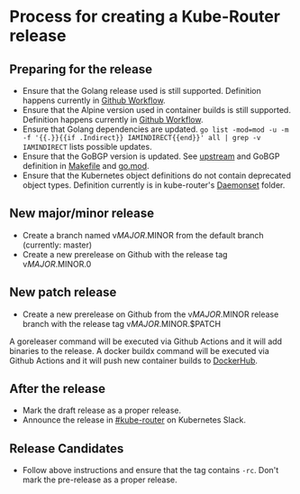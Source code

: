 # Process for creating a Kube-Router release

## Preparing for the release
* Ensure that the Golang release used is still supported. Definition happens currently in [Github Workflow](.github/workflow/ci.yml).
* Ensure that the Alpine version used in container builds is still supported. Definition happens currently in [Github Workflow](.github/workflow/ci.yml).
* Ensure that Golang dependencies are updated. `go list -mod=mod -u -m -f '{{.}}{{if .Indirect}} IAMINDIRECT{{end}}' all | grep -v IAMINDIRECT` lists possible updates.
* Ensure that the GoBGP version is updated. See [upstream](https://github.com/osrg/gobgp/releases) and GoBGP definition in [Makefile](Makefile) and [go.mod](go.mod).
* Ensure that the Kubernetes object definitions do not contain deprecated object types. Definition currently is in kube-router's [Daemonset](daemonset) folder.

## New major/minor release
* Create a branch named v$MAJOR.$MINOR from the default branch (currently: master)
* Create a new prerelease on Github with the release tag v$MAJOR.$MINOR.0

## New patch release
* Create a new prerelease on Github from the v$MAJOR.$MINOR release branch with the release tag v$MAJOR.$MINOR.$PATCH

A goreleaser command will be executed via Github Actions and it will add binaries to the release.
A docker buildx command will be executed via Github Actions and it will push new container builds to [DockerHub](https://hub.docker.com/repository/docker/cloudnativelabs/kube-router).

## After the release
* Mark the draft release as a proper release.
* Announce the release in [#kube-router](https://app.slack.com/client/T09NY5SBT/C8DCQGTSB) on Kubernetes Slack.

## Release Candidates

* Follow above instructions and ensure that the tag contains `-rc`. Don't mark the pre-release as a proper release.
